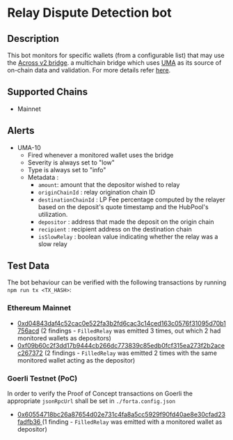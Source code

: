 # Relay Dispute Detection bot

## Description

This bot monitors for specific wallets (from a configurable list) that may use the [Across v2 bridge](https://across.to/). a multichain bridge which uses [UMA](https://umaproject.org/) as its source of on-chain data and validation. For more details refer [here](https://discourse.umaproject.org/t/forta-monitors-across-v2-request-for-proposals/1569).


## Supported Chains
- Mainnet
  
## Alerts

- UMA-10
  - Fired whenever a monitored wallet uses the bridge
  - Severity is always set to "low" 
  - Type is always set to "info"
  - Metadata :
      - `amount`: amount that the depositor wished to relay
      - `originChainId` : relay origination chain ID
      - `destinationChainId` : LP Fee percentage computed by the relayer based on the deposit's quote timestamp and the HubPool's utilization.
      - `depositor` : address that made the deposit on the origin chain
      - `recipient` : recipient address on the destination chain
      - `isSlowRelay` : boolean value indicating whether the relay was a slow relay
  
## Test Data

The bot behaviour can be verified with the following transactions by running `npm run tx <TX_HASH>`:

### Ethereum Mainnet
- [0xd04843daf4c52cac0e522fa3b2fd6cac3c14ced163c0576f31095d70b1756acd](https://etherscan.io/tx/0xd04843daf4c52cac0e522fa3b2fd6cac3c14ced163c0576f31095d70b1756acd) (2 findings - `FilledRelay` was emitted 3 times, out which 2 had monitored wallets as depositors)
- [0xf09b60c2f3dd17b9444cb266dc773839c85edb0fcf315ea273f2b2acec267372](https://etherscan.io/tx/0xf09b60c2f3dd17b9444cb266dc773839c85edb0fcf315ea273f2b2acec267372) (2 findings - `FilledRelay` was emitted 2 times with the same monitored wallet acting as the depositor)

 ### Goerli Testnet (PoC)

In order to verify the Proof of Concept transactions on Goerli the appropriate `jsonRpcUrl` shall be set in `./forta.config.json`

- [0x60554718bc26a87654d02e731c4fa8a5cc5929f90fd40ae8e30cfad23fadfb36 ](https://goerli.etherscan.io/tx/0x60554718bc26a87654d02e731c4fa8a5cc5929f90fd40ae8e30cfad23fadfb36 ) (1 finding - `FilledRelay` was emitted with a monitored wallet as depositor)